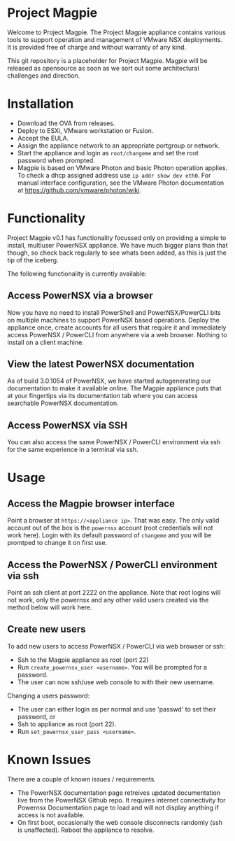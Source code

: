# Project Magpie

Welcome to Project Magpie.  The Project Magpie appliance contains various tools
to support operation and management of VMware NSX deployments.  It is provided 
free of charge and without warranty of any kind.

This git repository is a placeholder for Project Magpie.  Magpie will be 
released as opensource as soon as we sort out some architectural challenges and 
direction.

# Installation

- Download the OVA from releases.
- Deploy to ESXi, VMware workstation or Fusion.
- Accept the EULA.
- Assign the appliance network to an appropriate portgroup or network.
- Start the appliance and login as `root/changeme` and set the root password when prompted.
- Magpie is based on VMware Photon and basic Photon operation applies.  To check a dhcp assigned address use `ip addr show dev eth0`.  For manual interface configuration, see the VMware Photon documentation at https://github.com/vmware/photon/wiki.

# Functionality

Project Magpie v0.1 has functionality focussed only on providing a simple to install, multiuser PowerNSX appliance.  We have much bigger plans than that though, so check back regularly to see whats been added, as this is just the tip of the iceberg.

The following functionality is currently available:
## Access PowerNSX via a browser

Now you have no need to install PowerShell and PowerNSX/PowerCLI bits on multiple machines to support PowerNSX based operations.  Deploy the appliance once, create accounts for all users that require it and immediately access PowerNSX / PowerCLI from anywhere via a web browser.  Nothing to install on a client machine.

## View the latest PowerNSX documentation

As of build 3.0.1054 of PowerNSX, we have started autogenerating our documentation to make it available online.  The Magpie appliance puts that at your fingertips via its documentation tab where you can access searchable PowerNSX documentation.

## Access PowerNSX via SSH

You can also access the same PowerNSX / PowerCLI environment via ssh for the same experience in a terminal via ssh.

# Usage

## Access the Magpie browser interface

Point a browser at `https://<appliance ip>`.  That was easy.  The only valid account out of the box is the `powernsx` account (root credentials will not work here).  Login with its default password of `changeme` and you will be promtped to change it on first use.

## Access the PowerNSX / PowerCLI environment via ssh

Point an ssh client at port 2222 on the appliance.  Note that root logins will not work, only the powernsx and any other valid users created via the method below will work here.

## Create new users

To add new users to access PowerNSX / PowerCLI via web browser or ssh:

- Ssh to the Magpie appliance as root (port 22)
- Run `create_powernsx_user <username>`.  You will be prompted for a password.
- The user can now ssh/use web console to with their new username.

Changing a users password:
- The user can either login as per normal and use 'passwd' to set their password, or
- Ssh to appliance as root (port 22).
- Run `set_powernsx_user_pass <username>`.

# Known Issues

There are a couple of known issues / requirements.
- The PowerNSX documentation page retreives updated documentation live from the PowerNSX Github repo.  It requires internet connectivity for Powernsx Documentation page to load and will not display anything if access is not available.
- On first boot, occasionally the web console disconnects randomly (ssh is unaffected).  Reboot the appliance to resolve.
